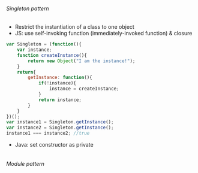 ###### Singleton pattern
- Restrict the instantiation of a class to one object
- JS: use self-invoking function (immediately-invoked function) & closure
```javascript
var Singleton = (function(){
	var instance;
	function createInstance(){
		return new Object("I am the instance!");
	}
	return{
		getInstance: function(){
			if(!instance){
				instance = createInstance;
			}
			return instance;
		}
	}
})();
var instance1 = Singleton.getInstance();
var instance2 = Singleton.getInstance();
instance1 === instance2; //true
```
- Java: set constructor as private
```java

```

###### Module pattern
```javascript

```